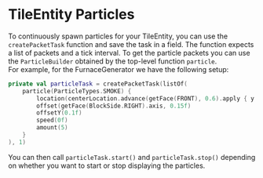 # TileEntity Particles

To continuously spawn particles for your TileEntity, you can use the ``createPacketTask`` function and save the task in
a field. The function expects a list of packets and a tick interval. To get the particle packets you can use the
`ParticleBuilder` obtained by the top-level function `particle`.  
For example, for the FurnaceGenerator we have the following setup:

```kotlin
private val particleTask = createPacketTask(listOf(
    particle(ParticleTypes.SMOKE) {
        location(centerLocation.advance(getFace(FRONT), 0.6).apply { y += 0.8 })
        offset(getFace(BlockSide.RIGHT).axis, 0.15f)
        offsetY(0.1f)
        speed(0f)
        amount(5)
    }
), 1)
```

You can then call ``particleTask.start()`` and ``particleTask.stop()`` depending on whether you want to start or stop
displaying the particles.